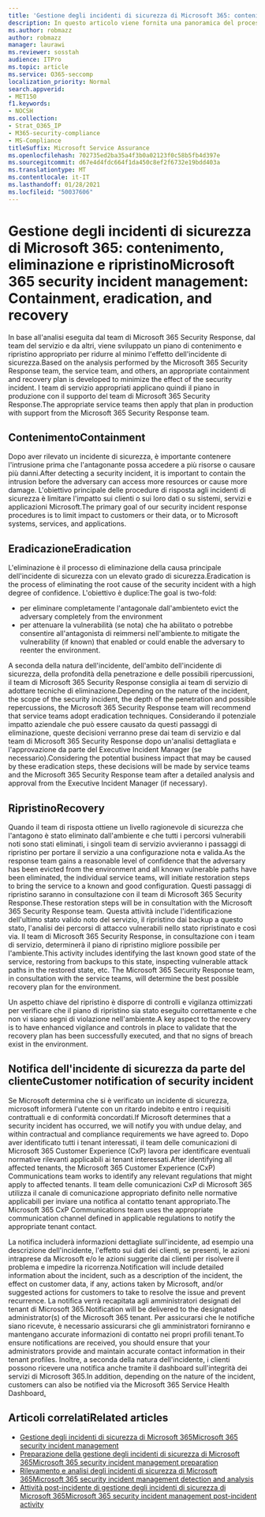 ```yaml
---
title: 'Gestione degli incidenti di sicurezza di Microsoft 365: contenimento, eliminazione e ripristino'
description: In questo articolo viene fornita una panoramica del processo di contenimento, eliminazione e ripristino degli incidenti di sicurezza in Microsoft 365.
ms.author: robmazz
author: robmazz
manager: laurawi
ms.reviewer: sosstah
audience: ITPro
ms.topic: article
ms.service: O365-seccomp
localization_priority: Normal
search.appverid:
- MET150
f1.keywords:
- NOCSH
ms.collection:
- Strat_O365_IP
- M365-security-compliance
- MS-Compliance
titleSuffix: Microsoft Service Assurance
ms.openlocfilehash: 702735ed2ba35a4f3b0a02123f0c58b5fb4d397e
ms.sourcegitcommit: d67e4d4fdc664f1da450c8ef2f6732e19bdd403a
ms.translationtype: MT
ms.contentlocale: it-IT
ms.lasthandoff: 01/28/2021
ms.locfileid: "50037606"
---
```

# <a name="microsoft-365-security-incident-management-containment-eradication-and-recovery"></a><span data-ttu-id="7dca9-103">Gestione degli incidenti di sicurezza di Microsoft 365: contenimento, eliminazione e ripristino</span><span class="sxs-lookup"><span data-stu-id="7dca9-103">Microsoft 365 security incident management: Containment, eradication, and recovery</span></span>

<span data-ttu-id="7dca9-104">In base all'analisi eseguita dal team di Microsoft 365 Security Response, dal team del servizio e da altri, viene sviluppato un piano di contenimento e ripristino appropriato per ridurre al minimo l'effetto dell'incidente di sicurezza.</span><span class="sxs-lookup"><span data-stu-id="7dca9-104">Based on the analysis performed by the Microsoft 365 Security Response team, the service team, and others, an appropriate containment and recovery plan is developed to minimize the effect of the security incident.</span></span> <span data-ttu-id="7dca9-105">I team di servizio appropriati applicano quindi il piano in produzione con il supporto del team di Microsoft 365 Security Response.</span><span class="sxs-lookup"><span data-stu-id="7dca9-105">The appropriate service teams then apply that plan in production with support from the Microsoft 365 Security Response team.</span></span>

## <a name="containment"></a><span data-ttu-id="7dca9-106">Contenimento</span><span class="sxs-lookup"><span data-stu-id="7dca9-106">Containment</span></span>

<span data-ttu-id="7dca9-107">Dopo aver rilevato un incidente di sicurezza, è importante contenere l'intrusione prima che l'antagonante possa accedere a più risorse o causare più danni.</span><span class="sxs-lookup"><span data-stu-id="7dca9-107">After detecting a security incident, it is important to contain the intrusion before the adversary can access more resources or cause more damage.</span></span> <span data-ttu-id="7dca9-108">L'obiettivo principale delle procedure di risposta agli incidenti di sicurezza è limitare l'impatto sui clienti o sui loro dati o su sistemi, servizi e applicazioni Microsoft.</span><span class="sxs-lookup"><span data-stu-id="7dca9-108">The primary goal of our security incident response procedures is to limit impact to customers or their data, or to Microsoft systems, services, and applications.</span></span>

## <a name="eradication"></a><span data-ttu-id="7dca9-109">Eradicazione</span><span class="sxs-lookup"><span data-stu-id="7dca9-109">Eradication</span></span>

<span data-ttu-id="7dca9-110">L'eliminazione è il processo di eliminazione della causa principale dell'incidente di sicurezza con un elevato grado di sicurezza.</span><span class="sxs-lookup"><span data-stu-id="7dca9-110">Eradication is the process of eliminating the root cause of the security incident with a high degree of confidence.</span></span> <span data-ttu-id="7dca9-111">L'obiettivo è duplice:</span><span class="sxs-lookup"><span data-stu-id="7dca9-111">The goal is two-fold:</span></span>

- <span data-ttu-id="7dca9-112">per eliminare completamente l'antagonale dall'ambiente</span><span class="sxs-lookup"><span data-stu-id="7dca9-112">to evict the adversary completely from the environment</span></span>
- <span data-ttu-id="7dca9-113">per attenuare la vulnerabilità (se nota) che ha abilitato o potrebbe consentire all'antagonista di reimmersi nell'ambiente.</span><span class="sxs-lookup"><span data-stu-id="7dca9-113">to mitigate the vulnerability (if known) that enabled or could enable the adversary to reenter the environment.</span></span>

<span data-ttu-id="7dca9-114">A seconda della natura dell'incidente, dell'ambito dell'incidente di sicurezza, della profondità della penetrazione e delle possibili ripercussioni, il team di Microsoft 365 Security Response consiglia ai team di servizio di adottare tecniche di eliminazione.</span><span class="sxs-lookup"><span data-stu-id="7dca9-114">Depending on the nature of the incident, the scope of the security incident, the depth of the penetration and possible repercussions, the Microsoft 365 Security Response team will recommend that service teams adopt eradication techniques.</span></span> <span data-ttu-id="7dca9-115">Considerando il potenziale impatto aziendale che può essere causato da questi passaggi di eliminazione, queste decisioni verranno prese dai team di servizio e dal team di Microsoft 365 Security Response dopo un'analisi dettagliata e l'approvazione da parte del Executive Incident Manager (se necessario).</span><span class="sxs-lookup"><span data-stu-id="7dca9-115">Considering the potential business impact that may be caused by these eradication steps, these decisions will be made by service teams and the Microsoft 365 Security Response team after a detailed analysis and approval from the Executive Incident Manager (if necessary).</span></span>

## <a name="recovery"></a><span data-ttu-id="7dca9-116">Ripristino</span><span class="sxs-lookup"><span data-stu-id="7dca9-116">Recovery</span></span>

<span data-ttu-id="7dca9-117">Quando il team di risposta ottiene un livello ragionevole di sicurezza che l'antagono è stato eliminato dall'ambiente e che tutti i percorsi vulnerabili noti sono stati eliminati, i singoli team di servizio avvieranno i passaggi di ripristino per portare il servizio a una configurazione nota e valida.</span><span class="sxs-lookup"><span data-stu-id="7dca9-117">As the response team gains a reasonable level of confidence that the adversary has been evicted from the environment and all known vulnerable paths have been eliminated, the individual service teams, will initiate restoration steps to bring the service to a known and good configuration.</span></span> <span data-ttu-id="7dca9-118">Questi passaggi di ripristino saranno in consultazione con il team di Microsoft 365 Security Response.</span><span class="sxs-lookup"><span data-stu-id="7dca9-118">These restoration steps will be in consultation with the Microsoft 365 Security Response team.</span></span> <span data-ttu-id="7dca9-119">Questa attività include l'identificazione dell'ultimo stato valido noto del servizio, il ripristino dai backup a questo stato, l'analisi dei percorsi di attacco vulnerabili nello stato ripristinato e così via. Il team di Microsoft 365 Security Response, in consultazione con i team di servizio, determinerà il piano di ripristino migliore possibile per l'ambiente.</span><span class="sxs-lookup"><span data-stu-id="7dca9-119">This activity includes identifying the last known good state of the service, restoring from backups to this state, inspecting vulnerable attack paths in the restored state, etc. The Microsoft 365 Security Response team, in consultation with the service teams, will determine the best possible recovery plan for the environment.</span></span>

<span data-ttu-id="7dca9-120">Un aspetto chiave del ripristino è disporre di controlli e vigilanza ottimizzati per verificare che il piano di ripristino sia stato eseguito correttamente e che non vi siano segni di violazione nell'ambiente.</span><span class="sxs-lookup"><span data-stu-id="7dca9-120">A key aspect to the recovery is to have enhanced vigilance and controls in place to validate that the recovery plan has been successfully executed, and that no signs of breach exist in the environment.</span></span>

## <a name="customer-notification-of-security-incident"></a><span data-ttu-id="7dca9-121">Notifica dell'incidente di sicurezza da parte del cliente</span><span class="sxs-lookup"><span data-stu-id="7dca9-121">Customer notification of security incident</span></span>

<span data-ttu-id="7dca9-122">Se Microsoft determina che si è verificato un incidente di sicurezza, microsoft informerà l'utente con un ritardo indebito e entro i requisiti contrattuali e di conformità concordati.</span><span class="sxs-lookup"><span data-stu-id="7dca9-122">If Microsoft determines that a security incident has occurred, we will notify you with undue delay, and within contractual and compliance requirements we have agreed to.</span></span> <span data-ttu-id="7dca9-123">Dopo aver identificato tutti i tenant interessati, il team delle comunicazioni di Microsoft 365 Customer Experience (CxP) lavora per identificare eventuali normative rilevanti applicabili ai tenant interessati.</span><span class="sxs-lookup"><span data-stu-id="7dca9-123">After identifying all affected tenants, the Microsoft 365 Customer Experience (CxP) Communications team works to identify any relevant regulations that might apply to affected tenants.</span></span> <span data-ttu-id="7dca9-124">Il team delle comunicazioni CxP di Microsoft 365 utilizza il canale di comunicazione appropriato definito nelle normative applicabili per inviare una notifica al contatto tenant appropriato.</span><span class="sxs-lookup"><span data-stu-id="7dca9-124">The Microsoft 365 CxP Communications team uses the appropriate communication channel defined in applicable regulations to notify the appropriate tenant contact.</span></span>

<span data-ttu-id="7dca9-125">La notifica includerà informazioni dettagliate sull'incidente, ad esempio una descrizione dell'incidente, l'effetto sui dati dei clienti, se presenti, le azioni intraprese da Microsoft e/o le azioni suggerite dai clienti per risolvere il problema e impedire la ricorrenza.</span><span class="sxs-lookup"><span data-stu-id="7dca9-125">Notification will include detailed information about the incident, such as a description of the incident, the effect on customer data, if any, actions taken by Microsoft, and/or suggested actions for customers to take to resolve the issue and prevent recurrence.</span></span> <span data-ttu-id="7dca9-126">La notifica verrà recapitata agli amministratori designati del tenant di Microsoft 365.</span><span class="sxs-lookup"><span data-stu-id="7dca9-126">Notification will be delivered to the designated administrator(s) of the Microsoft 365 tenant.</span></span> <span data-ttu-id="7dca9-127">Per assicurarsi che le notifiche siano ricevute, è necessario assicurarsi che gli amministratori forniranno e mantengano accurate informazioni di contatto nei propri profili tenant.</span><span class="sxs-lookup"><span data-stu-id="7dca9-127">To ensure notifications are received, you should ensure that your administrators provide and maintain accurate contact information in their tenant profiles.</span></span> <span data-ttu-id="7dca9-128">Inoltre, a seconda della natura dell'incidente, i clienti possono ricevere una notifica[](http://status.yammer.com/) anche tramite il dashboard sull'integrità dei servizi di Microsoft 365.</span><span class="sxs-lookup"><span data-stu-id="7dca9-128">In addition, depending on the nature of the incident, customers can also be notified via the Microsoft 365 Service Health Dashboard[.](http://status.yammer.com/)</span></span>

## <a name="related-articles"></a><span data-ttu-id="7dca9-129">Articoli correlati</span><span class="sxs-lookup"><span data-stu-id="7dca9-129">Related articles</span></span>

- [<span data-ttu-id="7dca9-130">Gestione degli incidenti di sicurezza di Microsoft 365</span><span class="sxs-lookup"><span data-stu-id="7dca9-130">Microsoft 365 security incident management</span></span>](assurance-security-incident-management.md)
- [<span data-ttu-id="7dca9-131">Preparazione della gestione degli incidenti di sicurezza di Microsoft 365</span><span class="sxs-lookup"><span data-stu-id="7dca9-131">Microsoft 365 security incident management preparation</span></span>](assurance-sim-preparation.md)
- [<span data-ttu-id="7dca9-132">Rilevamento e analisi degli incidenti di sicurezza di Microsoft 365</span><span class="sxs-lookup"><span data-stu-id="7dca9-132">Microsoft 365 security incident management detection and analysis</span></span>](assurance-sim-detection-analysis.md)
- [<span data-ttu-id="7dca9-133">Attività post-incidente di gestione degli incidenti di sicurezza di Microsoft 365</span><span class="sxs-lookup"><span data-stu-id="7dca9-133">Microsoft 365 security incident management post-incident activity</span></span>](assurance-sim-post-incident-activity.md)
